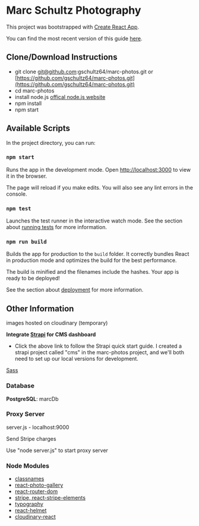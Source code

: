 # Marc Schultz Photography

This project was bootstrapped with [Create React App](https://github.com/facebookincubator/create-react-app).

You can find the most recent version of this guide [here](https://github.com/facebookincubator/create-react-app/blob/master/packages/react-scripts/template/README.md).

## Clone/Download Instructions

- git clone git@github.com:gschultz64/marc-photos.git or [https://github.com/gschultz64/marc-photos.git](https://github.com/gschultz64/marc-photos.git)
- cd marc-photos
- install node.js [offical node.js website](https://nodejs.org/en/)
- npm install
- npm start

## Available Scripts

In the project directory, you can run:

### `npm start`

Runs the app in the development mode.
Open [http://localhost:3000](http://localhost:3000) to view it in the browser.

The page will reload if you make edits.
You will also see any lint errors in the console.

### `npm test`

Launches the test runner in the interactive watch mode.
See the section about [running tests](#running-tests) for more information.

### `npm run build`

Builds the app for production to the `build` folder.
It correctly bundles React in production mode and optimizes the build for the best performance.

The build is minified and the filenames include the hashes.
Your app is ready to be deployed!

See the section about [deployment](#deployment) for more information.

## Other Information

images hosted on cloudinary (temporary)

**Integrate [Strapi](https://strapi.io/documentation/3.x.x/getting-started/quick-start.html) for CMS dashboard**

- Click the above link to follow the Strapi quick start guide. I created a strapi project called "cms" in the marc-photos project, and we'll both need to set up our local versions for development. 

[Sass](https://sass-lang.com)

### Database

**PostgreSQL**: marcDb

### Proxy Server

server.js - localhost:9000

Send Stripe charges

Use "node server.js" to start proxy server

### Node Modules

- [classnames](https://www.npmjs.com/package/classnames#usage-with-reactjs)
- [react-photo-gallery](http://neptunian.github.io/react-photo-gallery/)
- [react-router-dom](https://reacttraining.com/react-router/web/guides/quick-start)
- [stripe, react-stripe-elements](https://stripe.com/docs/development#node)
- [typography](http://kyleamathews.github.io/typography.js/)
- [react-helmet](https://github.com/nfl/react-helmet)
- [cloudinary-react](https://cloudinary.com/documentation/react_integration)
